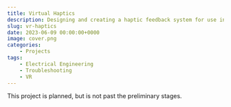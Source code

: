 ```yaml
---
title: Virtual Haptics
description: Designing and creating a haptic feedback system for use in VR applications
slug: vr-haptics
date: 2023-06-09 00:00:00+0000
image: cover.png
categories:
    - Projects
tags:
    - Electrical Engineering
    - Troubleshooting
    - VR
---
```

This project is planned, but is not past the preliminary stages.
